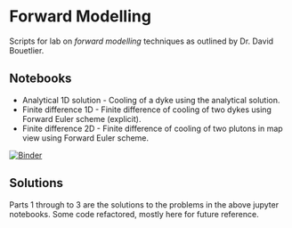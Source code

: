 # Forward Modelling
Scripts for lab on *forward modelling* techniques as outlined by Dr. David Bouetlier.

## Notebooks
- Analytical 1D solution - Cooling of a dyke using the analytical solution.
- Finite difference 1D - Finite difference of cooling of two dykes using Forward Euler scheme (explicit).
- Finite difference 2D - Finite difference of cooling of two plutons in map view using Forward Euler scheme.

[![Binder](https://mybinder.org/badge.svg)](https://mybinder.org/v2/gh/davidboutelier/ForwardModelling/master)


## Solutions
Parts 1 through to 3 are the solutions to the problems in the above jupyter notebooks.
Some code refactored, mostly here for future reference.
